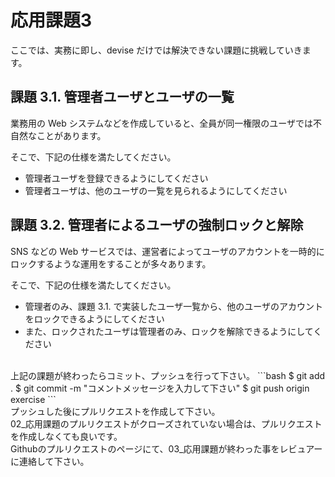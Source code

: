 # 応用課題3

ここでは、実務に即し、devise だけでは解決できない課題に挑戦していきます。

## 課題 3.1. 管理者ユーザとユーザの一覧

業務用の Web システムなどを作成していると、全員が同一権限のユーザでは不自然なことがあります。

そこで、下記の仕様を満たしてください。

* 管理者ユーザを登録できるようにしてください
* 管理者ユーザは、他のユーザの一覧を見られるようにしてください

## 課題 3.2. 管理者によるユーザの強制ロックと解除

SNS などの Web サービスでは、運営者によってユーザのアカウントを一時的にロックするような運用をすることが多々あります。

そこで、下記の仕様を満たしてください。

* 管理者のみ、課題 3.1. で実装したユーザ一覧から、他のユーザのアカウントをロックできるようにしてください
* また、ロックされたユーザは管理者のみ、ロックを解除できるようにしてください
<br>
上記の課題が終わったらコミット、プッシュを行って下さい。
```bash
$ git add .
$ git commit -m "コメントメッセージを入力して下さい"
$ git push origin exercise
```
<br>
プッシュした後にプルリクエストを作成して下さい。<br>
02_応用課題のプルリクエストがクローズされていない場合は、プルリクエストを作成しなくても良いです。<br>
Githubのプルリクエストのページにて、03_応用課題が終わった事をレビュアーに連絡して下さい。
